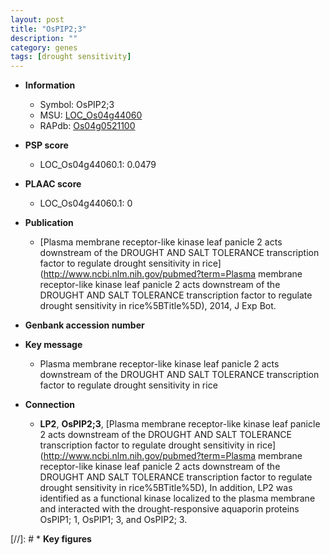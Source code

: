 ```yaml
---
layout: post
title: "OsPIP2;3"
description: ""
category: genes
tags: [drought sensitivity]
---
```


* **Information**  
    + Symbol: OsPIP2;3  
    + MSU: [LOC_Os04g44060](http://rice.plantbiology.msu.edu/cgi-bin/ORF_infopage.cgi?orf=LOC_Os04g44060)  
    + RAPdb: [Os04g0521100](http://rapdb.dna.affrc.go.jp/viewer/gbrowse_details/irgsp1?name=Os04g0521100)  

* **PSP score**  
    + LOC_Os04g44060.1: 0.0479 

* **PLAAC score**  
    + LOC_Os04g44060.1: 0 

* **Publication**  
    + [Plasma membrane receptor-like kinase leaf panicle 2 acts downstream of the DROUGHT AND SALT TOLERANCE transcription factor to regulate drought sensitivity in rice](http://www.ncbi.nlm.nih.gov/pubmed?term=Plasma membrane receptor-like kinase leaf panicle 2 acts downstream of the DROUGHT AND SALT TOLERANCE transcription factor to regulate drought sensitivity in rice%5BTitle%5D), 2014, J Exp Bot.

* **Genbank accession number**  

* **Key message**  
    + Plasma membrane receptor-like kinase leaf panicle 2 acts downstream of the DROUGHT AND SALT TOLERANCE transcription factor to regulate drought sensitivity in rice

* **Connection**  
    + __LP2__, __OsPIP2;3__, [Plasma membrane receptor-like kinase leaf panicle 2 acts downstream of the DROUGHT AND SALT TOLERANCE transcription factor to regulate drought sensitivity in rice](http://www.ncbi.nlm.nih.gov/pubmed?term=Plasma membrane receptor-like kinase leaf panicle 2 acts downstream of the DROUGHT AND SALT TOLERANCE transcription factor to regulate drought sensitivity in rice%5BTitle%5D), In addition, LP2 was identified as a functional kinase localized to the plasma membrane and interacted with the drought-responsive aquaporin proteins OsPIP1; 1, OsPIP1; 3, and OsPIP2; 3.

[//]: # * **Key figures**  


